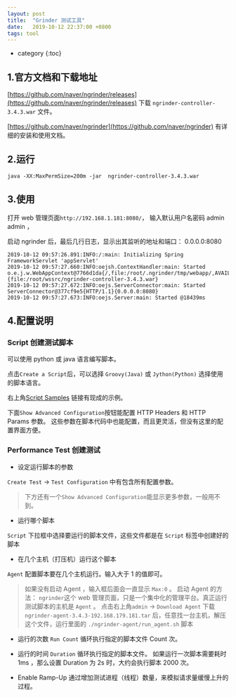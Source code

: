 ```yaml
---
layout: post
title:  "Grinder 测试工具"
date:   2019-10-12 22:37:00 +0800
tags: tool 
---
```


* category
{:toc}



## 1.官方文档和下载地址

[https://github.com/naver/ngrinder/releases](https://github.com/naver/ngrinder/releases) 下载 `ngrinder-controller-3.4.3.war` 文件。

[https://github.com/naver/ngrinder](https://github.com/naver/ngrinder) 有详细的安装和使用文档。

## 2.运行
```shell
java -XX:MaxPermSize=200m -jar  ngrinder-controller-3.4.3.war
```

## 3.使用
打开 web 管理页面`http://192.168.1.181:8080/`，
输入默认用户名密码 admin admin ，

启动 ngrinder 后，最后几行日志，显示出其监听的地址和端口： 0.0.0.0:8080
```shell
2019-10-12 09:57:26.891:INFO:/:main: Initializing Spring FrameworkServlet 'appServlet'
2019-10-12 09:57:27.660:INFO:oejsh.ContextHandler:main: Started o.e.j.w.WebAppContext@7766d1da{/,file:/root/.ngrinder/tmp/webapp/,AVAILABLE}{file:/root/wssrc/ngrinder-controller-3.4.3.war}
2019-10-12 09:57:27.672:INFO:oejs.ServerConnector:main: Started ServerConnector@377cf9e5{HTTP/1.1}{0.0.0.0:8080}
2019-10-12 09:57:27.673:INFO:oejs.Server:main: Started @18439ms
```

## 4.配置说明

### Script 创建测试脚本

可以使用 python 或 java 语言编写脚本。

点击`Create a Script`后，可以选择 `Groovy(Java)` 或 `Jython(Python)` 选择使用的脚本语言。

右上角[Script Samples](https://github.com/naver/ngrinder/tree/master/script-sample) 链接有现成的示例。

下面`Show Advanced Configuration`按钮能配置 HTTP Headers 和 HTTP Params 参数。
这些参数在脚本代码中也能配置，而且更灵活，但没有这里的配置界面方便。


### Performance Test 创建测试

- 设定运行脚本的参数

`Create Test` -> `Test Configuration` 中有包含所有配置参数。

> 下方还有一个`Show Advanced Configuration`能显示更多参数，一般用不到。


- 运行哪个脚本

`Script` 下拉框中选择要运行的脚本文件，这些文件都是在 `Script` 标签中创建好的脚本


- 在几个主机（打压机）运行这个脚本

`Agent` 配置脚本要在几个主机运行。输入大于 1 的值即可。

> 如果没有启动 Agent ，输入框后面会一直显示 `Max:0` 。
> 启动 Agent 的方法：
`ngrinder`这个 web 管理页面，只是一个集中化的管理平台。真正运行测试脚本的主机是 `Agent` 。
点击右上角`admin` -> `Download Agent` 下载 `ngrinder-agent-3.4.3-192.168.179.181.tar` 后，任意找一台主机，解压这个文件，运行里面的 `./ngrinder-agent/run_agent.sh` 脚本


- 运行的次数 `Run Count`
循环执行指定的脚本文件 Count 次。

- 运行的时间 `Duration`
循环执行指定的脚本文件。
如果运行一次脚本需要耗时 1ms ，那么设置 Duration 为 2s 时，大约会执行脚本 2000 次。

- Enable Ramp-Up
通过增加测试进程（线程）数量，来模拟请求量缓慢上升的过程。


